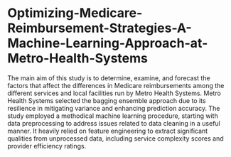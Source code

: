# Optimizing-Medicare-Reimbursement-Strategies-A-Machine-Learning-Approach-at-Metro-Health-Systems

The main aim of this study is to determine, examine, and forecast the factors that affect the differences in Medicare reimbursements among the different services and local facilities run by Metro Health Systems. Metro Health Systems selected the bagging ensemble approach due to its resilience in mitigating variance and enhancing prediction accuracy. The study employed a methodical machine learning procedure, starting with data preprocessing to address issues related to data cleaning in a useful manner. It heavily relied on feature engineering to extract significant qualities from unprocessed data, including service complexity scores and provider efficiency ratings.
